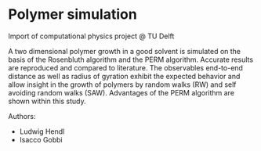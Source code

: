 # Polymer simulation

Import of computational physics project @ TU Delft

A two dimensional polymer growth in a good solvent is simulated on the basis of the Rosenbluth algorithm and the PERM algorithm. Accurate results are reproduced and compared to literature. 
The observables end-to-end distance as well as radius of gyration exhibit the expected behavior and allow insight in the growth of polymers by random walks (RW) and self avoiding random walks (SAW). Advantages of the PERM algorithm are shown within this study.

Authors:

- Ludwig Hendl
- Isacco Gobbi
